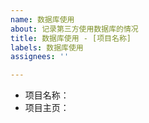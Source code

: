 ```yaml
---
name: 数据库使用
about: 记录第三方使用数据库的情况
title: 数据库使用 - [项目名称]
labels: 数据库使用
assignees: ''

---
```


+ 项目名称：
+ 项目主页：

